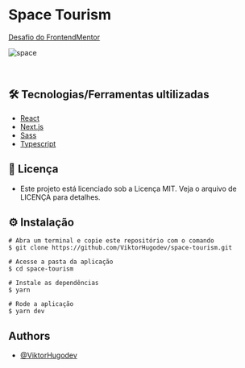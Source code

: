 
# Space Tourism

[Desafio do FrontendMentor](https://www.frontendmentor.io/challenges/space-tourism-multipage-website-gRWj1URZ3)

![space](https://user-images.githubusercontent.com/85125378/145115043-605e8435-8452-49b5-8f65-d593e37ce1fd.gif)


&nbsp;

## 🛠️ Tecnologias/Ferramentas ultilizadas

* [React](https://pt-br.reactjs.org/E)
* [Next.js](https://nextjs.org/)
* [Sass](https://sass-lang.com/documentation)
* [Typescript](https://www.typescriptlang.org/docs/)

## 📝 Licença
- Este projeto está licenciado sob a Licença MIT. Veja o arquivo de LICENÇA para detalhes.
## ⚙️ Instalação
```
# Abra um terminal e copie este repositório com o comando
$ git clone https://github.com/ViktorHugodev/space-tourism.git
```

```
# Acesse a pasta da aplicação
$ cd space-tourism

# Instale as dependências
$ yarn

# Rode a aplicação
$ yarn dev

```
## Authors

- [@ViktorHugodev](https://github.com/ViktorHugodev)

